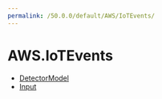 ```yaml
---
permalink: /50.0.0/default/AWS/IoTEvents/
---
```


# AWS.IoTEvents



* [DetectorModel](DetectorModel.md)
* [Input](Input.md)